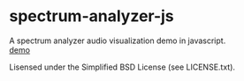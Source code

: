 spectrum-analyzer-js
====================

A spectrum analyzer audio visualization demo in javascript.  
[demo](http://gilian.web.elte.hu/dsp/audio_visualization/index.html)

Lisensed under the Simplified BSD License (see LICENSE.txt).
